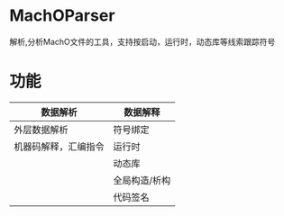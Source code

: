 # MachOParser
解析,分析MachO文件的工具，支持按启动，运行时，动态库等线索跟踪符号

# 功能

|数据解析|数据解释|
|----|----|
|外层数据解析|符号绑定|
|机器码解释，汇编指令|运行时|
||动态库|
||全局构造/析构|
||代码签名|

